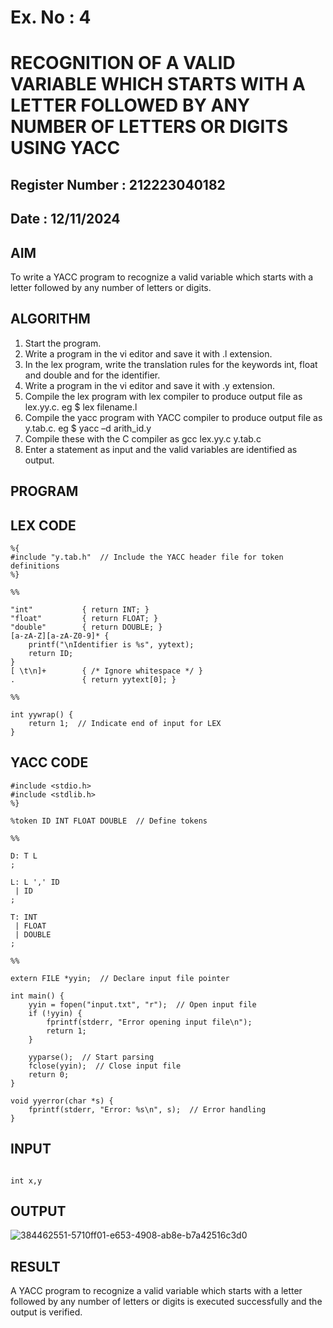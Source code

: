 # Ex. No : 4	
# RECOGNITION OF A VALID VARIABLE WHICH STARTS WITH A LETTER FOLLOWED BY ANY NUMBER OF LETTERS OR DIGITS USING YACC
## Register Number : 212223040182
## Date : 12/11/2024

## AIM   
To write a YACC program to recognize a valid variable which starts with a letter followed by any number of letters or digits.

## ALGORITHM
1.	Start the program.
2.	Write a program in the vi editor and save it with .l extension.
3.	In the lex program, write the translation rules for the keywords int, float and double and for the identifier.
4.	Write a program in the vi editor and save it with .y extension.
5.	Compile the lex program with lex compiler to produce output file as lex.yy.c. eg $ lex filename.l
6.	Compile the yacc program with YACC compiler to produce output file as y.tab.c. eg $ yacc –d arith_id.y
7.	Compile these with the C compiler as gcc lex.yy.c y.tab.c
8.	Enter a statement as input and the valid variables are identified as output.

## PROGRAM
## LEX CODE 
```
%{
#include "y.tab.h"  // Include the YACC header file for token definitions
%}

%%

"int"           { return INT; }
"float"         { return FLOAT; }
"double"        { return DOUBLE; }
[a-zA-Z][a-zA-Z0-9]* { 
    printf("\nIdentifier is %s", yytext);
    return ID;
}
[ \t\n]+        { /* Ignore whitespace */ }
.               { return yytext[0]; }

%%

int yywrap() {
    return 1;  // Indicate end of input for LEX
}
```
## YACC CODE 
``` %{
#include <stdio.h>
#include <stdlib.h>
%}

%token ID INT FLOAT DOUBLE  // Define tokens

%%

D: T L
;

L: L ',' ID
 | ID
;

T: INT
 | FLOAT
 | DOUBLE
;

%%

extern FILE *yyin;  // Declare input file pointer

int main() {
    yyin = fopen("input.txt", "r");  // Open input file
    if (!yyin) {
        fprintf(stderr, "Error opening input file\n");
        return 1;
    }

    yyparse();  // Start parsing
    fclose(yyin);  // Close input file
    return 0;
}

void yyerror(char *s) {
    fprintf(stderr, "Error: %s\n", s);  // Error handling
}
```
## INPUT
```

int x,y
```
## OUTPUT 

![384462551-5710ff01-e653-4908-ab8e-b7a42516c3d0](https://github.com/user-attachments/assets/4872f279-40fa-4c93-b955-429ad4fcb608)

## RESULT 

A YACC program to recognize a valid variable which starts with a letter followed by any number of letters or digits is executed successfully and the output is verified.
